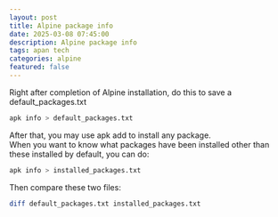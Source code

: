 ```yaml
---
layout: post
title: Alpine package info
date: 2025-03-08 07:45:00
description: Alpine package info
tags: apan tech
categories: alpine
featured: false
---
```

Right after completion of Alpine installation, do this to save a default_packages.txt  
```bash
apk info > default_packages.txt
```
After that, you may use apk add to install any package.  
When you want to know what packages have been installed other than these installed by default, you can do:  
```bash
apk info > installed_packages.txt
```
Then compare these two files:  
```bash
diff default_packages.txt installed_packages.txt
```
